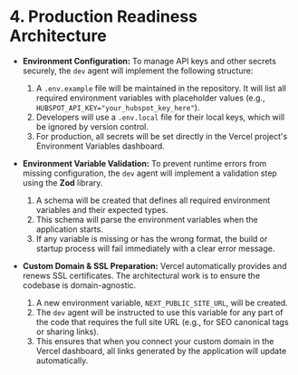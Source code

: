 # 4. Production Readiness Architecture

* **Environment Configuration:**
    To manage API keys and other secrets securely, the `dev` agent will implement the following structure:
    1.  A `.env.example` file will be maintained in the repository. It will list all required environment variables with placeholder values (e.g., `HUBSPOT_API_KEY="your_hubspot_key_here"`).
    2.  Developers will use a `.env.local` file for their local keys, which will be ignored by version control.
    3.  For production, all secrets will be set directly in the Vercel project's Environment Variables dashboard.

* **Environment Variable Validation:**
    To prevent runtime errors from missing configuration, the `dev` agent will implement a validation step using the **Zod** library.
    1.  A schema will be created that defines all required environment variables and their expected types.
    2.  This schema will parse the environment variables when the application starts.
    3.  If any variable is missing or has the wrong format, the build or startup process will fail immediately with a clear error message.

* **Custom Domain & SSL Preparation:**
    Vercel automatically provides and renews SSL certificates. The architectural work is to ensure the codebase is domain-agnostic.
    1.  A new environment variable, `NEXT_PUBLIC_SITE_URL`, will be created.
    2.  The `dev` agent will be instructed to use this variable for any part of the code that requires the full site URL (e.g., for SEO canonical tags or sharing links).
    3.  This ensures that when you connect your custom domain in the Vercel dashboard, all links generated by the application will update automatically.